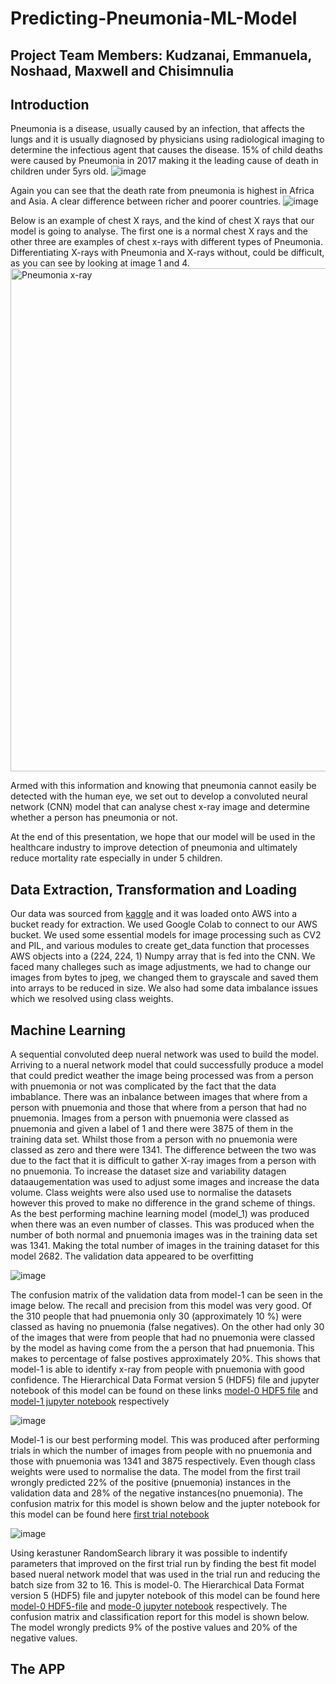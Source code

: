# Predicting-Pneumonia-ML-Model
## Project Team Members: Kudzanai, Emmanuela, Noshaad, Maxwell and Chisimnulia
## Introduction
Pneumonia is a disease, usually caused by an infection, that affects the lungs and it is usually diagnosed by physicians using radiological imaging to determine the infectious agent that causes the disease. 15% of child deaths were caused by Pneumonia in 2017 making it the leading cause of death in children under 5yrs old.
![image](https://user-images.githubusercontent.com/99673859/187027944-a97507ed-63f1-46a8-900d-815d75f6de8f.png)

Again you can see that the death rate from pneumonia is highest in  Africa and Asia. A clear difference between richer and poorer countries. 
![image](https://user-images.githubusercontent.com/99673859/187027977-6c94c1a7-74fb-4c79-b87a-2d68c4798358.png)

Below is an example of chest X rays, and the kind of chest X rays that our model is going to analyse. The first one is a normal chest X rays and the other three are  examples of chest x-rays with different types of Pneumonia. Differentiating X-rays with Pneumonia and X-rays without, could be difficult, as you can see by looking at image 1 and 4.
<img width="805" alt="Pneumonia x-ray" src="https://user-images.githubusercontent.com/85926823/187033122-ac193f92-c356-419c-acd5-71d63594edf8.png">

Armed with this information and knowing that pneumonia cannot easily be detected with the human eye, we set out to develop a convoluted neural network (CNN) model that  can analyse chest x-ray image and determine whether a person has pneumonia or not.

At the end of this presentation, we hope that our model will be used in the healthcare industry to improve detection of pneumonia and ultimately reduce mortality rate especially in under 5 children.

## Data Extraction, Transformation and Loading
Our data was sourced from <a href="https://www.kaggle.com/datasets/paultimothymooney/chest-xray-pneumonia">kaggle</a>
 and it was loaded onto AWS into a bucket ready for extraction. We used Google Colab to connect to our AWS bucket. We used some essential models for image processing such as CV2 and PIL, and various modules to create  get_data function that processes AWS objects into a (224, 224, 1) Numpy array that is fed into the CNN. We faced many challeges such as image adjustments, we had to change our images from bytes to jpeg, we changed them to grayscale and saved them into arrays to be reduced in size. We also had some data imbalance issues which we resolved using class weights.
 



## Machine Learning
A sequential convoluted deep nueral network was used to build the model. Arriving to a nueral network model that could successfully produce a model that could predict weather the image being processed was from a person with pnuemonia or not was complicated by the fact that the data imbablance.  There was an inbalance between images that where from a person with pnuemonia and those that where from a person that had no pnuemonia. Images from a person with pnuemonia were classed as pnuemonia and given a label of 1 and there were 3875 of them in the training data set. Whilst those from a person with no pnuemonia were classed as zero and there were 1341. The difference between the two was due to the fact that it is difficult to gather X-ray images from a person with no pnuemonia. To increase the dataset size and variability datagen dataaugementation was used to adjust some images and increase the data volume. Class weights were also used use to normalise the datasets however this proved to make no difference in the grand scheme of things. As the best performing machine learning model (model_1) was produced when there was an even number of classes. This was produced when the number of both normal and pnuemonia images was  in the training data set was 1341. Making the total number of images in the training dataset for this model 2682. The validation data appeared to be overfitting

![image](https://github.com/mayooks/Predicting-Pneumonia-ML-Model/blob/main/Images/final_optimised_model_performance.png)


The confusion matrix of the validation data from model-1 can be seen in the image below. The recall and precision from this model was very good. Of the 310 people that had pnuemonia only 30 (approximately 10 %) were classed as having no pnuemonia (false negatives). On the other had only 30 of the images that were from people that had no pnuemonia were classed by the model as having come from the a person that had pnuemonia. This makes to percentage of false postives approximately 20%. This shows that model-1 is able to identify x-ray from people with pnuemonia with good confidence. The Hierarchical Data Format version 5 (HDF5) file and jupyter notebook of this model can be found on these links <a href="https://github.com/mayooks/Predicting-Pneumonia-ML-Model/blob/main/Notebooks/model-0_(HDF5)_file.h5">model-0 HDF5 file</a>
 and <a href="https://github.com/mayooks/Predicting-Pneumonia-ML-Model/blob/main/Notebooks/model-1_(HDF5)_file.h5">model-1 jupyter notebook</a>
 respectively

![image](https://github.com/mayooks/Predicting-Pneumonia-ML-Model/blob/main/Images/final_optimised_model_confustion_matrix.png)

Model-1 is our best performing model. This was produced after performing trials in which the number of images from people with no pnuemonia and those with pnuemonia was 1341 and 3875 respectively. Even though class weights were used to normalise the data. The model from the first trail wrongly predicted 22% of the positive (pnuemonia) instances in the validation data and 28% of the negative instances(no pnuemonia). The confusion matrix for this model is shown below and the jupter notebook for this model can be found here <a href="https://github.com/mayooks/Predicting-Pneumonia-ML-Model/blob/main/Notebooks/First_trial_notebook.ipynb">first trial notebook</a>


![image](https://github.com/mayooks/Predicting-Pneumonia-ML-Model/blob/main/Images/first_trial_model_performance.png)

Using kerastuner RandomSearch library it was possible to indentify parameters that improved on the first trial run by finding the best fit model based nueral network model that was used in the trial run and reducing the batch size from 32 to 16. This is model-0. The Hierarchical Data Format version 5 (HDF5) file and jupyter notebook of this model can be found here <a href="https://github.com/mayooks/Predicting-Pneumonia-ML-Model/blob/main/Notebooks/model-1_(HDF5)_file.h5">model-0 HDF5-file</a>
 and <a href="https://github.com/mayooks/Predicting-Pneumonia-ML-Model/blob/main/Notebooks/model-0_jupyter_notebook.ipynb">mode-0 jupyter notebook</a> respectively. The confusion matrix and classification report for this model is shown below. The model wrongly predicts 9% of the postive values and 20% of the negative values.  

## The APP


